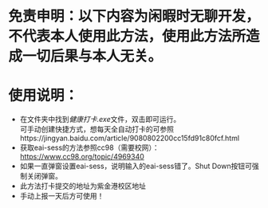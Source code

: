 # 免责申明：以下内容为闲暇时无聊开发，不代表本人使用此方法，使用此方法所造成一切后果与本人无关。
# 使用说明：
* 在文件夹中找到*健康打卡.exe*文件，双击即可运行。  
可手动创建快捷方式，想每天全自动打卡的可参照https://jingyan.baidu.com/article/9080802200cc15fd91c80fcf.html
* 获取eai-sess的方法参照cc98（需要校网）：https://www.cc98.org/topic/4969340
* 如果一直弹窗设置eai-sess，说明输入的eai-sess错了。Shut Down按钮可强制关闭弹窗。
* 此方法打卡提交的地址为紫金港校区地址
* 手动上报一天后方可使用！
